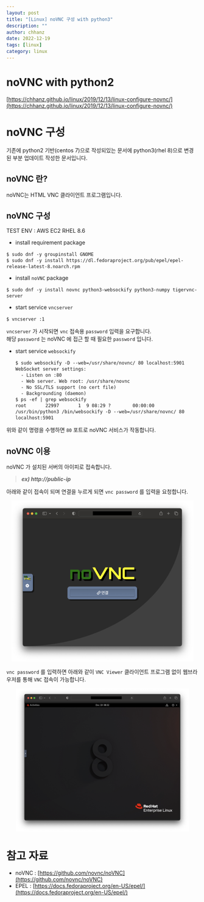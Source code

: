 ```yaml
---
layout: post
title: "[Linux] noVNC 구성 with python3" 
description: ""
author: chhanz
date: 2022-12-19
tags: [linux]
category: linux
---
```


# noVNC with python2 
[https://chhanz.github.io/linux/2019/12/13/linux-configure-novnc/](https://chhanz.github.io/linux/2019/12/13/linux-configure-novnc/)   

# noVNC 구성
기존에 python2 기반(centos 7)으로 작성되있는 문서에 python3(rhel 8)으로 변경된 부분 업데이트 작성한 문서입니다.   

## noVNC 란?
noVNC는 HTML VNC 클라이언트 프로그램입니다.   
   
## noVNC 구성
TEST ENV : AWS EC2 RHEL 8.6    

* install requirement package
```console
$ sudo dnf -y groupinstall GNOME
$ sudo dnf -y install https://dl.fedoraproject.org/pub/epel/epel-release-latest-8.noarch.rpm
```
   
* install `noVNC` package
```console
$ sudo dnf -y install novnc python3-websockify python3-numpy tigervnc-server
```
   
* start service `vncserver`
```console
$ vncserver :1
```
`vncserver` 가 시작되면 `vnc` 접속용 `password` 입력을 요구합니다.    
해당 `password` 는 noVNC 에 접근 할 때 필요한 `password` 입니다.   
   
* start service `websockify`   
    ```console
    $ sudo websockify -D --web=/usr/share/novnc/ 80 localhost:5901
    WebSocket server settings:
      - Listen on :80
      - Web server. Web root: /usr/share/novnc
      - No SSL/TLS support (no cert file)
      - Backgrounding (daemon)
    $ ps -ef | grep websockify
    root       22997       1  9 08:29 ?        00:00:00 /usr/bin/python3 /bin/websockify -D --web=/usr/share/novnc/ 80 localhost:5901
    ```
위와 같이 명령을 수행하면 `80` 포트로 noVNC 서비스가 작동합니다.   

## noVNC 이용
noVNC 가 설치된 서버의 아이피로 접속합니다.   
> ***ex) http://public-ip***   
   
아래와 같이 접속이 되며 연결을 누르게 되면 `vnc password` 를 입력을 요청합니다.   
<center><img src="/assets/images/post/2022-12-19-novnc-py3/1.png" style="max-width: 95%; height: auto;"></center>   
   
`vnc password` 를 입력하면 아래와 같이 `VNC Viewer` 클라이언트 프로그램 없이 웹브라우저를 통해 `VNC` 접속이 가능합니다.   
<center><img src="/assets/images/post/2022-12-19-novnc-py3/2.png" style="max-width: 90%; height: auto;"></center>   

# 참고 자료
* noVNC : [https://github.com/novnc/noVNC](https://github.com/novnc/noVNC)   
* EPEL : [https://docs.fedoraproject.org/en-US/epel/](https://docs.fedoraproject.org/en-US/epel/)   
